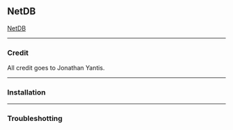 
## NetDB 

[NetDB](http://netdbtracking.sourceforge.net/)

-----------
### Credit

All credit goes to Jonathan Yantis.

------------
### Installation

-----------
### Troubleshotting
